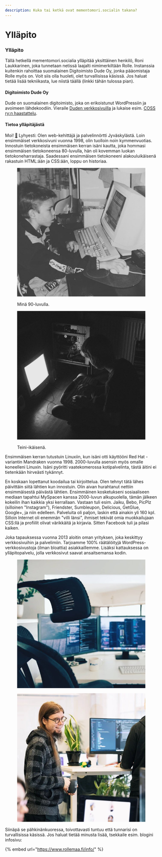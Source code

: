 ```yaml
---
description: Kuka tai ketkä ovat mementomori.socialin takana?
---
```


# Ylläpito

### Ylläpito

Tällä hetkellä mementomori.socialia ylläpitää yksittäinen henkilö, Roni Laukkarinen, joka tunnetaan netissä laajalti nimimerkiltään Rolle. Instanssia kuitenkin rahoittaa suomalainen Digitoimisto Dude Oy, jonka pääomistaja Rolle myös on. Voit siis olla huoleti, olet turvallisissa käsissä. Jos haluat tietää lisää tekniikasta, lue niistä täällä (linkki tähän tulossa pian).

#### Digitoimisto Dude Oy

Dude on suomalainen digitoimisto, joka on erikoistunut WordPressiin ja avoimeen lähdekoodiin. Vieraile [Duden verkkosivuilla](https://www.dude.fi/) ja lukaise esim. [COSS ry:n haastattelu](https://coss.fi/blogi/dudella-avoin-lahdekoodi-ja-aktiivinen-osallistuminen-yhteison-toimintaan-ovat-osa-menestysta/).

#### Tietoa ylläpitäjästä

Moi! [👋](https://emojipedia.org/waving-hand/) Lyhyesti: Olen web-kehittäjä ja palvelinnörtti Jyväskylästä. Loin ensimmäiset verkkosivuni vuonna 1998, olin tuolloin noin kymmenvuotias. Innostuin tietokoneista ensimmäisen kerran isäni kautta, joka hommasi ensimmäisen tietokoneensa 80-luvulla, hän oli kovemman luokan tietokoneharrastaja. Saadessani ensimmäisen tietokoneeni alakouluikäisenä rakastuin HTML:ään ja CSS:ään, loppu on historiaa.

<div>

<figure><img src="../../.gitbook/assets/12105235_943702072368501_1524969687_n.jpg" alt="About a 10 year old boy on an old computer."><figcaption><p>Minä 90-luvulla.</p></figcaption></figure>

 

<figure><img src="../../.gitbook/assets/17076825_261244047663581_5556737810351783936_n.jpg" alt="A teenager sitting in a dark room, only computer screen lighting it. Open PC case beside him."><figcaption><p>Teini-ikäisenä.</p></figcaption></figure>

</div>

Ensimmäisen kerran tutustuin Linuxiin, kun isäni otti käyttööni Red Hat -variantin Mandraken vuonna 1998. 2000-luvulla asensin myös omalle koneelleni Linuxin. Isäni pyöritti vaatekomerossa kotipalvelinta, tästä äitini ei tietenkään hirveästi tykännyt.

En koskaan lopettanut koodailua tai kirjoittelua. Olen tehnyt tätä lähes päivittäin siitä lähtien kun innostuin. Olin aivan hurahtanut nettiin ensimmäisestä päivästä lähtien. Ensimmäinen kosketukseni sosiaaliseen mediaan tapahtui MySpacen kanssa 2000-luvun alkupuolella, tämän jälkeen kokeilin ihan kaikkia yksi kerrallaan. Vastaan tuli esim. Jaiku, Bebo, PicPlz (silloinen "Instagram"), Friendster, Sumbleupon, Delicious, GetGlue, Google+, ja niin edelleen. Palveluita oli paljon, laskin että ainakin yli 160 kpl. Silloin Internet oli enemmän "villi länsi", ihmiset tekivät omia muokkailujaan CSS:llä ja profiilit olivat värikkäitä ja kirjavia. Sitten Facebook tuli ja pilasi kaiken.

Joka tapauksessa vuonna 2013 aloitin oman yrityksen, joka keskittyy verkkosivuihin ja palvelimiin. Tarjoamme 100% räätälöityjä WordPress-verkkosivustoja (ilman bloattia) asiakkaillemme. Lisäksi kattauksessa on ylläpitopalvelu, jolla verkkosivut saavat ansaitsemansa kodin.

<div>

<figure><img src="../../.gitbook/assets/34358023_206947129931035_4619867093607645184_n.jpg" alt=""><figcaption></figcaption></figure>

 

<figure><img src="../../.gitbook/assets/356614246_203790712635260_1332227728470674466_n.jpeg" alt=""><figcaption></figcaption></figure>

</div>

Siinäpä se pähkinänkuoressa, toivottavasti tuntuu että tunnarisi on turvallisissa käsissä. Jos haluat tietää minusta lisää, tsekkaile esim. blogini infosivu:

{% embed url="https://www.rollemaa.fi/info/" %}

